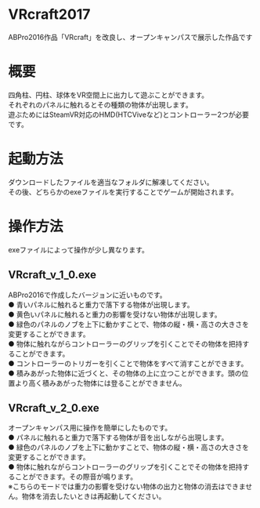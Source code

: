 # VRcraft2017
ABPro2016作品「VRcraft」を改良し、オープンキャンパスで展示した作品です

# 概要

四角柱、円柱、球体をVR空間上に出力して遊ぶことができます。  
それぞれのパネルに触れるとその種類の物体が出現します。  
遊ぶためにはSteamVR対応のHMD(HTCViveなど)とコントローラー2つが必要です。

# 起動方法

ダウンロードしたファイルを適当なフォルダに解凍してください。  
その後、どちらかのexeファイルを実行することでゲームが開始されます。

# 操作方法
exeファイルによって操作が少し異なります。  

## VRcraft_v_1_0.exe  
  ABPro2016で作成したバージョンに近いものです。  
  ● 青いパネルに触れると重力で落下する物体が出現します。  
  ● 黄色いパネルに触れると重力の影響を受けない物体が出現します。  
  ● 緑色のパネルのノブを上下に動かすことで、物体の縦・横・高さの大きさを変更することができます。  
  ● 物体に触れながらコントローラーのグリップを引くことでその物体を把持することができます。  
  ● コントローラーのトリガーを引くことで物体をすべて消すことができます。  
  ● 積みあがった物体に近づくと、その物体の上に立つことができます。頭の位置より高く積みあがった物体には登ることができません。  
  
## VRcraft_v_2_0.exe  
  オープンキャンパス用に操作を簡単にしたものです。  
  ● パネルに触れると重力で落下する物体が音を出しながら出現します。  
  ● 緑色のパネルのノブを上下に動かすことで、物体の縦・横・高さの大きさを変更することができます。  
  ● 物体に触れながらコントローラーのグリップを引くことでその物体を把持することができます。その際音が鳴ります。  
  ※こちらのモードでは重力の影響を受けない物体の出力と物体の消去はできません。物体を消去したいときは再起動してください。  
  
